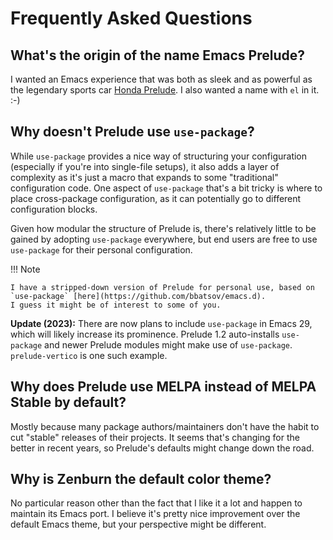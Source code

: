 # Frequently Asked Questions

## What's the origin of the name Emacs Prelude?

I wanted an Emacs experience that was both as sleek and as powerful
as the legendary sports car [Honda Prelude](https://en.wikipedia.org/wiki/Honda_Prelude).
I also wanted a name with `el` in it. :-)

## Why doesn't Prelude use `use-package`?

While `use-package` provides a nice way of structuring your
configuration (especially if you're into single-file setups), it also adds a layer of complexity as it's just a macro
that expands to some "traditional" configuration code. One aspect of `use-package` that's a bit tricky is where to place cross-package configuration, as it can potentially go to different configuration blocks.

Given how modular the structure of Prelude is, there's relatively little to be gained by adopting `use-package` everywhere, but end users are free to use `use-package` for their personal configuration.

!!! Note

    I have a stripped-down version of Prelude for personal use, based on `use-package` [here](https://github.com/bbatsov/emacs.d).
    I guess it might be of interest to some of you.

**Update (2023):** There are now plans to include `use-package` in Emacs 29, which will likely increase its prominence. Prelude 1.2 auto-installs `use-package` and newer Prelude modules might make use of `use-package`. `prelude-vertico` is one such example.

## Why does Prelude use MELPA instead of MELPA Stable by default?

Mostly because many package authors/maintainers don't have the habit to cut
"stable" releases of their projects. It seems that's changing for the better
in recent years, so Prelude's defaults might change down the road.

## Why is Zenburn the default color theme?

No particular reason other than the fact that I like it a lot and happen to maintain
its Emacs port. I believe it's pretty nice improvement over the default Emacs theme, but your perspective might be different.
